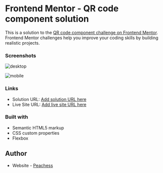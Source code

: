 # Frontend Mentor - QR code component solution

This is a solution to the [QR code component challenge on Frontend Mentor](https://www.frontendmentor.io/challenges/qr-code-component-iux_sIO_H). Frontend Mentor challenges help you improve your coding skills by building realistic projects. 

### Screenshots

![desktop](https://user-images.githubusercontent.com/111956270/188013965-8182124b-a0d0-4d82-8595-4ee3b006e30b.png)

![mobile](https://user-images.githubusercontent.com/111956270/188013976-6c88c4ea-6e39-4fcb-8152-0b2ebcbfcf5e.png)

### Links

- Solution URL: [Add solution URL here](https://your-solution-url.com)
- Live Site URL: [Add live site URL here](https://your-live-site-url.com)

### Built with

- Semantic HTML5 markup
- CSS custom properties
- Flexbox


## Author

- Website - [Peachess](https://github.com/Peachess3284)

